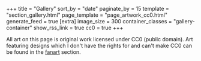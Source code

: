 +++
title = "Gallery"
sort_by = "date"
paginate_by = 15
template = "section_gallery.html"
page_template = "page_artwork_cc0.html"
generate_feed = true
[extra]
image_size = 300
container_classes = "gallery-container"
show_rss_link = true
cc0 = true
+++

All art on this page is original work licensed under CC0 (public domain).
Art featuring designs which I don't have the rights for
and can't make CC0 can be found in the [fanart](/gallery/fanart) section.
